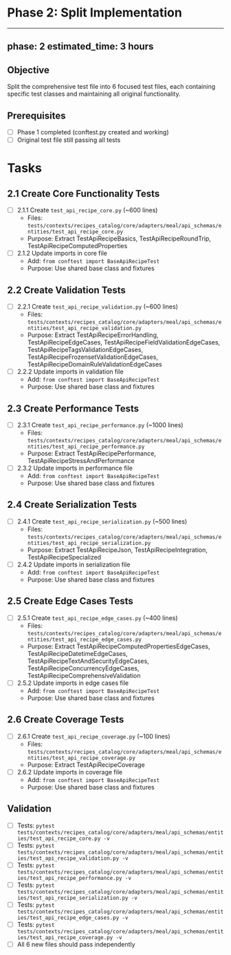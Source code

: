 # Phase 2: Split Implementation

---
phase: 2
estimated_time: 3 hours
---

## Objective
Split the comprehensive test file into 6 focused test files, each containing specific test classes and maintaining all original functionality.

## Prerequisites
- [ ] Phase 1 completed (conftest.py created and working)
- [ ] Original test file still passing all tests

# Tasks

## 2.1 Create Core Functionality Tests
- [ ] 2.1.1 Create `test_api_recipe_core.py` (~600 lines)
  - Files: `tests/contexts/recipes_catalog/core/adapters/meal/api_schemas/entities/test_api_recipe_core.py`
  - Purpose: Extract TestApiRecipeBasics, TestApiRecipeRoundTrip, TestApiRecipeComputedProperties
- [ ] 2.1.2 Update imports in core file
  - Add: `from conftest import BaseApiRecipeTest`
  - Purpose: Use shared base class and fixtures

## 2.2 Create Validation Tests
- [ ] 2.2.1 Create `test_api_recipe_validation.py` (~600 lines)
  - Files: `tests/contexts/recipes_catalog/core/adapters/meal/api_schemas/entities/test_api_recipe_validation.py`
  - Purpose: Extract TestApiRecipeErrorHandling, TestApiRecipeEdgeCases, TestApiRecipeFieldValidationEdgeCases, TestApiRecipeTagsValidationEdgeCases, TestApiRecipeFrozensetValidationEdgeCases, TestApiRecipeDomainRuleValidationEdgeCases
- [ ] 2.2.2 Update imports in validation file
  - Add: `from conftest import BaseApiRecipeTest`
  - Purpose: Use shared base class and fixtures

## 2.3 Create Performance Tests
- [ ] 2.3.1 Create `test_api_recipe_performance.py` (~1000 lines)
  - Files: `tests/contexts/recipes_catalog/core/adapters/meal/api_schemas/entities/test_api_recipe_performance.py`
  - Purpose: Extract TestApiRecipePerformance, TestApiRecipeStressAndPerformance
- [ ] 2.3.2 Update imports in performance file
  - Add: `from conftest import BaseApiRecipeTest`
  - Purpose: Use shared base class and fixtures

## 2.4 Create Serialization Tests
- [ ] 2.4.1 Create `test_api_recipe_serialization.py` (~500 lines)
  - Files: `tests/contexts/recipes_catalog/core/adapters/meal/api_schemas/entities/test_api_recipe_serialization.py`
  - Purpose: Extract TestApiRecipeJson, TestApiRecipeIntegration, TestApiRecipeSpecialized
- [ ] 2.4.2 Update imports in serialization file
  - Add: `from conftest import BaseApiRecipeTest`
  - Purpose: Use shared base class and fixtures

## 2.5 Create Edge Cases Tests
- [ ] 2.5.1 Create `test_api_recipe_edge_cases.py` (~400 lines)
  - Files: `tests/contexts/recipes_catalog/core/adapters/meal/api_schemas/entities/test_api_recipe_edge_cases.py`
  - Purpose: Extract TestApiRecipeComputedPropertiesEdgeCases, TestApiRecipeDatetimeEdgeCases, TestApiRecipeTextAndSecurityEdgeCases, TestApiRecipeConcurrencyEdgeCases, TestApiRecipeComprehensiveValidation
- [ ] 2.5.2 Update imports in edge cases file
  - Add: `from conftest import BaseApiRecipeTest`
  - Purpose: Use shared base class and fixtures

## 2.6 Create Coverage Tests
- [ ] 2.6.1 Create `test_api_recipe_coverage.py` (~100 lines)
  - Files: `tests/contexts/recipes_catalog/core/adapters/meal/api_schemas/entities/test_api_recipe_coverage.py`
  - Purpose: Extract TestApiRecipeCoverage
- [ ] 2.6.2 Update imports in coverage file
  - Add: `from conftest import BaseApiRecipeTest`
  - Purpose: Use shared base class and fixtures

## Validation
- [ ] Tests: `pytest tests/contexts/recipes_catalog/core/adapters/meal/api_schemas/entities/test_api_recipe_core.py -v`
- [ ] Tests: `pytest tests/contexts/recipes_catalog/core/adapters/meal/api_schemas/entities/test_api_recipe_validation.py -v`
- [ ] Tests: `pytest tests/contexts/recipes_catalog/core/adapters/meal/api_schemas/entities/test_api_recipe_performance.py -v`
- [ ] Tests: `pytest tests/contexts/recipes_catalog/core/adapters/meal/api_schemas/entities/test_api_recipe_serialization.py -v`
- [ ] Tests: `pytest tests/contexts/recipes_catalog/core/adapters/meal/api_schemas/entities/test_api_recipe_edge_cases.py -v`
- [ ] Tests: `pytest tests/contexts/recipes_catalog/core/adapters/meal/api_schemas/entities/test_api_recipe_coverage.py -v`
- [ ] All 6 new files should pass independently 